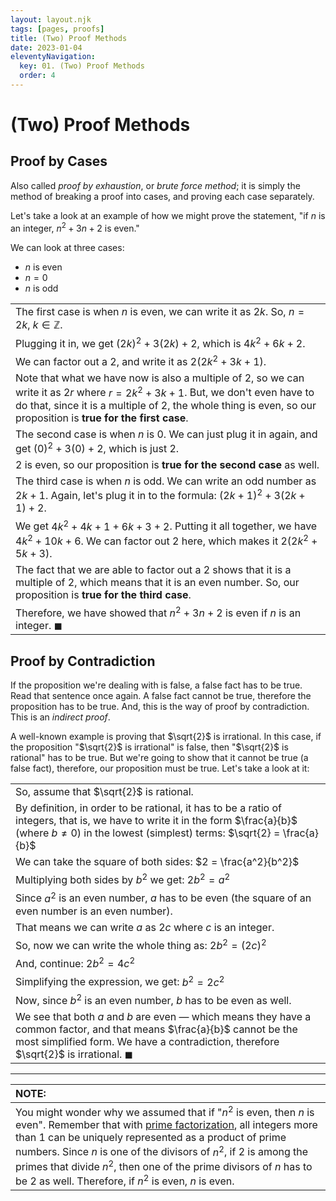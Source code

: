 ```yaml
---
layout: layout.njk
tags: [pages, proofs]
title: (Two) Proof Methods
date: 2023-01-04
eleventyNavigation:
  key: 01. (Two) Proof Methods
  order: 4
---
```


# (Two) Proof Methods

## Proof by Cases
Also called _proof by exhaustion_, or _brute force method_; it is simply the method of breaking a proof into cases, and proving each case separately.

Let's take a look at an example of how we might prove the statement, "if $n$ is an integer, $n^2 + 3n + 2$ is even."

We can look at three cases:
- $n$ is even
- $n = 0$
- $n$ is odd

|  |
| :--- |
| The first case is when $n$ is even, we can write it as $2k$. So, $n = 2k, \ k \in \mathbb{Z}$. |
| Plugging it in, we get $(2k)^2 + 3(2k) + 2$, which is $4k^2 + 6k + 2$. |
| We can factor out a $2$, and write it as $2(2k^2 + 3k + 1)$. |
| Note that what we have now is also a multiple of $2$, so we can write it as $2r$ where $r = 2k^2 + 3k + 1$. But, we don't even have to do that, since it is a multiple of $2$, the whole thing is even, so our proposition is **true for the first case**. |
| The second case is when $n$ is $0$. We can just plug it in again, and get $(0)^2 + 3(0) + 2$, which is just $2$. |
| $2$ is even, so our proposition is **true for the second case** as well. |
| The third case is when $n$ is odd. We can write an odd number as $2k + 1$. Again, let's plug it in to the formula: $(2k + 1)^2 + 3(2k + 1) + 2$. |
| We get $4k^2 + 4k + 1 + 6k + 3 + 2$. Putting it all together, we have $4k^2 + 10k + 6$. We can factor out $2$ here, which makes it $2(2k^2 + 5k + 3)$. |
| The fact that we are able to factor out a $2$ shows that it is a multiple of $2$, which means that it is an even number. So, our proposition is **true for the third case**. |
| Therefore, we have showed that $n^2 + 3n + 2$ is even if $n$ is an integer. $\blacksquare$ |


## Proof by Contradiction
If the proposition we're dealing with is false, a false fact has to be true. Read that sentence once again.
A false fact cannot be true, therefore the proposition has to be true. And, this is the way of proof by contradiction.
This is an _indirect proof_.

A well-known example is proving that $\sqrt{2}$ is irrational.
In this case, if the proposition "$\sqrt{2}$ is irrational" is false, then "$\sqrt{2}$ is rational" has to be true. But we're going to show that it cannot be true (a false fact), therefore, our proposition must be true.
Let's take a look at it:

|  |
| :--- |
| So, assume that $\sqrt{2}$ is rational. |
| By definition, in order to be rational, it has to be a ratio of integers, that is, we have to write it in the form $\frac{a}{b}$ (where $b \neq 0$) in the lowest (simplest) terms:  $\sqrt{2} = \frac{a}{b}$ |
| We can take the square of both sides: $2 = \frac{a^2}{b^2}$ |
| Multiplying both sides by $b^2$ we get: $2b^2 = a^2$ |
| Since $a^2$ is an even number, $a$ has to be even (the square of an even number is an even number). |
| That means we can write $a$ as $2c$ where $c$ is an integer. |
| So, now we can write the whole thing as: $2b^2 = (2c)^2$ |
| And, continue: $2b^2 = 4c^2$ |
| Simplifying the expression, we get: $b^2 = 2c^2$ |
| Now, since $b^2$ is an even number, $b$ has to be even as well. |
| We see that both $a$ and $b$ are even — which means they have a common factor, and that means $\frac{a}{b}$ cannot be the most simplified form. We have a contradiction, therefore $\sqrt{2}$ is irrational. $\blacksquare$ |

---

| NOTE: |
| :--- |
| You might wonder why we assumed that if "$n^2$ is even, then $n$ is even". Remember that with [prime factorization](https://en.wikipedia.org/wiki/Fundamental_theorem_of_arithmetic), all integers more than $1$ can be uniquely represented as a product of prime numbers. Since $n$ is one of the divisors of $n^2$, if $2$ is among the primes that divide $n^2$, then one of the prime divisors of $n$ has to be $2$ as well. Therefore, if $n^2$ is even, $n$ is even. |
